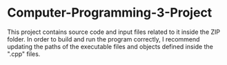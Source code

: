 # Computer-Programming-3-Project
This project contains source code and input files related to it inside the ZIP folder. In order to build and run the program correctly, I recommend updating the paths of the executable files and objects defined inside the ".cpp" files.
